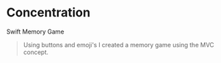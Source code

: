 # Concentration
Swift Memory Game

>Using buttons and emoji's I created a memory game using the MVC concept.

